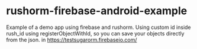 # rushorm-firebase-android-example
Example of a demo app using firebase and rushorm. Using custom id inside rush_id using registerObjectWithId, so you can save your objects directly from the json. in https://testsugarorm.firebaseio.com/
